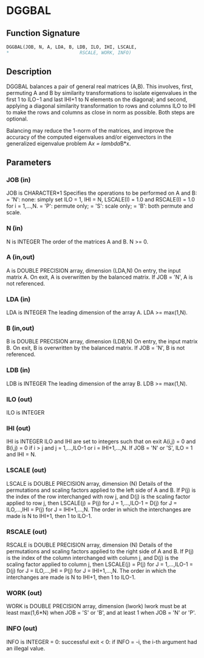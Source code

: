 # DGGBAL

## Function Signature

```fortran
DGGBAL(JOB, N, A, LDA, B, LDB, ILO, IHI, LSCALE,
*                          RSCALE, WORK, INFO)
```

## Description


 DGGBAL balances a pair of general real matrices (A,B).  This
 involves, first, permuting A and B by similarity transformations to
 isolate eigenvalues in the first 1 to ILO$-$1 and last IHI+1 to N
 elements on the diagonal; and second, applying a diagonal similarity
 transformation to rows and columns ILO to IHI to make the rows
 and columns as close in norm as possible. Both steps are optional.

 Balancing may reduce the 1-norm of the matrices, and improve the
 accuracy of the computed eigenvalues and/or eigenvectors in the
 generalized eigenvalue problem A*x = lambda*B*x.

## Parameters

### JOB (in)

JOB is CHARACTER*1 Specifies the operations to be performed on A and B: = 'N': none: simply set ILO = 1, IHI = N, LSCALE(I) = 1.0 and RSCALE(I) = 1.0 for i = 1,...,N. = 'P': permute only; = 'S': scale only; = 'B': both permute and scale.

### N (in)

N is INTEGER The order of the matrices A and B. N >= 0.

### A (in,out)

A is DOUBLE PRECISION array, dimension (LDA,N) On entry, the input matrix A. On exit, A is overwritten by the balanced matrix. If JOB = 'N', A is not referenced.

### LDA (in)

LDA is INTEGER The leading dimension of the array A. LDA >= max(1,N).

### B (in,out)

B is DOUBLE PRECISION array, dimension (LDB,N) On entry, the input matrix B. On exit, B is overwritten by the balanced matrix. If JOB = 'N', B is not referenced.

### LDB (in)

LDB is INTEGER The leading dimension of the array B. LDB >= max(1,N).

### ILO (out)

ILO is INTEGER

### IHI (out)

IHI is INTEGER ILO and IHI are set to integers such that on exit A(i,j) = 0 and B(i,j) = 0 if i > j and j = 1,...,ILO-1 or i = IHI+1,...,N. If JOB = 'N' or 'S', ILO = 1 and IHI = N.

### LSCALE (out)

LSCALE is DOUBLE PRECISION array, dimension (N) Details of the permutations and scaling factors applied to the left side of A and B. If P(j) is the index of the row interchanged with row j, and D(j) is the scaling factor applied to row j, then LSCALE(j) = P(j) for J = 1,...,ILO-1 = D(j) for J = ILO,...,IHI = P(j) for J = IHI+1,...,N. The order in which the interchanges are made is N to IHI+1, then 1 to ILO-1.

### RSCALE (out)

RSCALE is DOUBLE PRECISION array, dimension (N) Details of the permutations and scaling factors applied to the right side of A and B. If P(j) is the index of the column interchanged with column j, and D(j) is the scaling factor applied to column j, then LSCALE(j) = P(j) for J = 1,...,ILO-1 = D(j) for J = ILO,...,IHI = P(j) for J = IHI+1,...,N. The order in which the interchanges are made is N to IHI+1, then 1 to ILO-1.

### WORK (out)

WORK is DOUBLE PRECISION array, dimension (lwork) lwork must be at least max(1,6*N) when JOB = 'S' or 'B', and at least 1 when JOB = 'N' or 'P'.

### INFO (out)

INFO is INTEGER = 0: successful exit < 0: if INFO = -i, the i-th argument had an illegal value.

